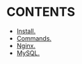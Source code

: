 # CONTENTS

- [Install.](https://github.com/Nouvellie/docker-1st/blob/docker/course/01.intro/install.md)
- [Commands.](https://github.com/Nouvellie/docker-1st/blob/docker/course/01.intro/commands.md)
- [Nginx.](https://github.com/Nouvellie/docker-1st/blob/docker/course/01.intro/nginx.md)
- [MySQL.](https://github.com/Nouvellie/docker-1st/blob/docker/course/01.intro/mysql.md)